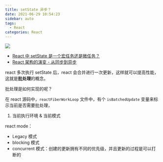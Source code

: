 ```yaml
---
title: setState 异步？
date: 2021-06-29 10:54:23
sidebar: auto
tags:
  - React
categories: React
---
```


![](https://alvin-cdn.oss-cn-shenzhen.aliyuncs.com/images/setState-async.png)

- [React 中 setState 是一个宏任务还是微任务？](https://juejin.cn/post/6992006476558499853?from=main_page)
- [React 架构的演变 - 从同步到异步](https://blog.shenfq.com/posts/2020/React%20%E6%9E%B6%E6%9E%84%E7%9A%84%E6%BC%94%E5%8F%98%20-%20%E4%BB%8E%E5%90%8C%E6%AD%A5%E5%88%B0%E5%BC%82%E6%AD%A5.html)

react 多次执行 setState 后，react 会合并进行一次更新，这样就可以提高性能，这就是**批处理**的概念。

批处理是如何实现的呢？

在 react 源码中，`reactFiberWorkLoop` 文件中，有个 `isBatchedUpdate` 变量来标示当前是否需要批处理，

1. 当前执行环境 & 当前模式

react mode：

- Legacy 模式
- blocking 模式
- concurrent 模式：创建的更新拥有不同的优先级，并且更新的过程是可以打断的
